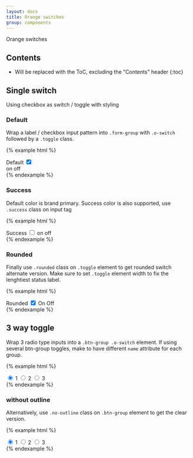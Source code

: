 ```yaml
---
layout: docs
title: Orange switches
group: components
---
```


Orange switches

## Contents

* Will be replaced with the ToC, excluding the "Contents" header
{:toc}

## Single switch

Using checkbox as switch / toggle with styling

### Default

Wrap a label / checkbox input pattern into `.form-group` with `.o-switch` followed by a `.toggle` class.

{% example html %}
<div class="form-group row o-switch">
  <label for="checkbox1" class="form-control-label col-md-3 col-xs-8">Default</label>
  <input class="checkbox sr-only" id="checkbox1" type="checkbox" checked/>
  <div class="toggle form-control-label col-xs-3" aria-hidden="true">
    <span class="on icon-checkbox-tick" role="presentation"><span class="sr-only">on</span></span>
    <span class="off icon-delete" role="presentation"><span class="sr-only">off</span></span>
  </div>
</div>
{% endexample %}

### Success

Default color is brand primary. Success color is also supported, use `.success` class on input tag

{% example html %}
<div class="form-group row o-switch">
  <label for="checkbox3" class="form-control-label col-md-3 col-xs-8">Success</label>
  <input class="checkbox success sr-only" id="checkbox3" type="checkbox"/>
  <label for="checkbox3" class="toggle form-control-label col-xs-3" aria-hidden="true">
    <span class="on icon-checkbox-tick" role="presentation"><span class="sr-only">on</span></span>
    <span class="off icon-delete" role="presentation"><span class="sr-only">off</span></span>
  </label>
</div>
{% endexample %}

### Rounded

Finally use `.rounded` class on `.toggle` element to get rounded switch alternate version. Make sure to set `.toggle` element width to fix the lenghtiest status label.

{% example html %}
<div class="form-group row o-switch">
  <label for="checkbox4" class="form-control-label col-md-3 col-xs-8">Rounded</label>
  <input class="checkbox success sr-only" id="checkbox4" type="checkbox" checked/>
  <label for="checkbox4" class="toggle rounded form-control-label col-xs-3" aria-hidden="true" style="width: 78px;">
    <span class="on">On</span>
    <span class="off">Off</span>
  </label>
</div>
{% endexample %}

## 3 way toggle

Wrap 3 radio type inputs into a `.btn-group .o-switch` element. If using several btn-group toggles, make to have different `name` attribute for each group.

{% example html %}
<div class="o-switch btn-group" data-toggle="buttons" role="group">
  <label class="btn btn-secondary active">
    <input type="radio" name="options" id="option1" autocomplete="off" checked> 1
  </label>
  <label class="btn btn-secondary">
    <input type="radio" name="options" id="option2" autocomplete="off"> 2
  </label>
  <label class="btn btn-secondary">
    <input type="radio" name="options" id="option3" autocomplete="off"> 3
  </label>
</div>
{% endexample %}

### without outline

Alternatively, use `.no-outline` class on `.btn-group` element to get the clear version.

{% example html %}
<div class="o-switch btn-group no-outline" data-toggle="buttons" role="group">
  <label class="btn btn-secondary active">
    <input type="radio" name="options2" id="option21" autocomplete="off" checked> 1
  </label>
  <label class="btn btn-secondary">
    <input type="radio" name="options2" id="option22" autocomplete="off"> 2
  </label>
  <label class="btn btn-secondary">
    <input type="radio" name="options2" id="option33" autocomplete="off"> 3
  </label>
</div>
{% endexample %}
